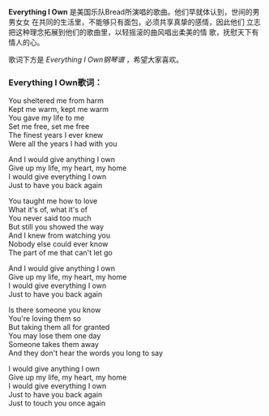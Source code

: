 

**Everything I Own** 是美国乐队Bread所演唱的歌曲。他们早就体认到，世间的男男女女
在共同的生活里，不能够只有面包，必须共享真挚的感情，因此他们 立志把这种理念拓展到他们的歌曲里，以轻摇滚的曲风唱出柔美的情 歌，抚慰天下有情人的心。

  
歌词下方是 _Everything I Own钢琴谱_ ，希望大家喜欢。

### Everything I Own歌词：

You sheltered me from harm  
Kept me warm, kept me warm  
You gave my life to me  
Set me free, set me free  
The finest years I ever knew  
Were all the years I had with you

And I would give anything I own  
Give up my life, my heart, my home  
I would give everything I own  
Just to have you back again

You taught me how to love  
What it's of, what it's of  
You never said too much  
But still you showed the way  
And I knew from watching you  
Nobody else could ever know  
The part of me that can't let go

And I would give anything I own  
Give up my life, my heart, my home  
I would give everything I own  
Just to have you back again

Is there someone you know  
You're loving them so  
But taking them all for granted  
You may lose them one day  
Someone takes them away  
And they don't hear the words you long to say

I would give anything I own  
Give up my life, my heart, my home  
I would give everything I own  
Just to have you back again  
Just to touch you once again

